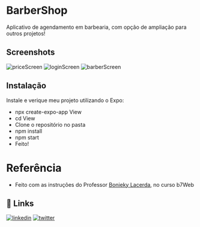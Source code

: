 # BarberShop

Aplicativo de agendamento em barbearia, com opção de ampliação para outros projetos!


## Screenshots

![priceScreen](https://github.com/TheGVictor/BarberShop-ReactNative/assets/86200641/6d5ec68d-0725-447f-8503-5b0c453135a2)
![loginScreen](https://github.com/TheGVictor/BarberShop-ReactNative/assets/86200641/47ed01b7-1397-4373-aa3a-d535fbc99680)
![barberScreen](https://github.com/TheGVictor/BarberShop-ReactNative/assets/86200641/0ae25d34-3666-410f-98b6-887fce07c6b3)



## Instalação

Instale e verique meu projeto utilizando o Expo:

  - npx create-expo-app View
  - cd View
  - Clone o repositório no pasta
  - npm install
  - npm start
  - Feito!
    

# Referência
 - Feito com as instruções do Professor [Bonieky Lacerda](https://www.youtube.com/@bonieky), no curso b7Web
  

## 🔗 Links

[![linkedin](https://img.shields.io/badge/linkedin-0A66C2?style=for-the-badge&logo=linkedin&logoColor=white)](https://www.linkedin.com/in/gabriel-sancinetti-754548264/) 
[![twitter](https://img.shields.io/badge/twitter-1DA1F2?style=for-the-badge&logo=twitter&logoColor=white)](https://twitter.com/The_GVictor)
